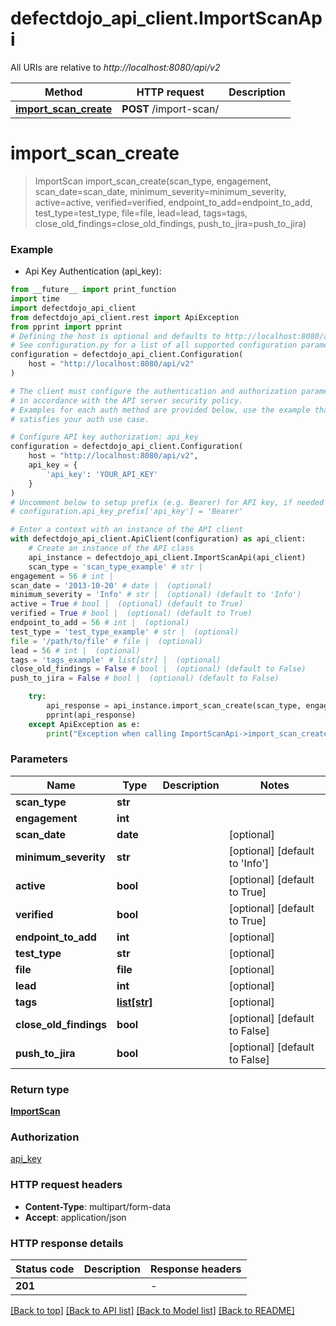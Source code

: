 # defectdojo_api_client.ImportScanApi

All URIs are relative to *http://localhost:8080/api/v2*

Method | HTTP request | Description
------------- | ------------- | -------------
[**import_scan_create**](ImportScanApi.md#import_scan_create) | **POST** /import-scan/ | 


# **import_scan_create**
> ImportScan import_scan_create(scan_type, engagement, scan_date=scan_date, minimum_severity=minimum_severity, active=active, verified=verified, endpoint_to_add=endpoint_to_add, test_type=test_type, file=file, lead=lead, tags=tags, close_old_findings=close_old_findings, push_to_jira=push_to_jira)



### Example

* Api Key Authentication (api_key):
```python
from __future__ import print_function
import time
import defectdojo_api_client
from defectdojo_api_client.rest import ApiException
from pprint import pprint
# Defining the host is optional and defaults to http://localhost:8080/api/v2
# See configuration.py for a list of all supported configuration parameters.
configuration = defectdojo_api_client.Configuration(
    host = "http://localhost:8080/api/v2"
)

# The client must configure the authentication and authorization parameters
# in accordance with the API server security policy.
# Examples for each auth method are provided below, use the example that
# satisfies your auth use case.

# Configure API key authorization: api_key
configuration = defectdojo_api_client.Configuration(
    host = "http://localhost:8080/api/v2",
    api_key = {
        'api_key': 'YOUR_API_KEY'
    }
)
# Uncomment below to setup prefix (e.g. Bearer) for API key, if needed
# configuration.api_key_prefix['api_key'] = 'Bearer'

# Enter a context with an instance of the API client
with defectdojo_api_client.ApiClient(configuration) as api_client:
    # Create an instance of the API class
    api_instance = defectdojo_api_client.ImportScanApi(api_client)
    scan_type = 'scan_type_example' # str | 
engagement = 56 # int | 
scan_date = '2013-10-20' # date |  (optional)
minimum_severity = 'Info' # str |  (optional) (default to 'Info')
active = True # bool |  (optional) (default to True)
verified = True # bool |  (optional) (default to True)
endpoint_to_add = 56 # int |  (optional)
test_type = 'test_type_example' # str |  (optional)
file = '/path/to/file' # file |  (optional)
lead = 56 # int |  (optional)
tags = 'tags_example' # list[str] |  (optional)
close_old_findings = False # bool |  (optional) (default to False)
push_to_jira = False # bool |  (optional) (default to False)

    try:
        api_response = api_instance.import_scan_create(scan_type, engagement, scan_date=scan_date, minimum_severity=minimum_severity, active=active, verified=verified, endpoint_to_add=endpoint_to_add, test_type=test_type, file=file, lead=lead, tags=tags, close_old_findings=close_old_findings, push_to_jira=push_to_jira)
        pprint(api_response)
    except ApiException as e:
        print("Exception when calling ImportScanApi->import_scan_create: %s\n" % e)
```

### Parameters

Name | Type | Description  | Notes
------------- | ------------- | ------------- | -------------
 **scan_type** | **str**|  | 
 **engagement** | **int**|  | 
 **scan_date** | **date**|  | [optional] 
 **minimum_severity** | **str**|  | [optional] [default to &#39;Info&#39;]
 **active** | **bool**|  | [optional] [default to True]
 **verified** | **bool**|  | [optional] [default to True]
 **endpoint_to_add** | **int**|  | [optional] 
 **test_type** | **str**|  | [optional] 
 **file** | **file**|  | [optional] 
 **lead** | **int**|  | [optional] 
 **tags** | [**list[str]**](str.md)|  | [optional] 
 **close_old_findings** | **bool**|  | [optional] [default to False]
 **push_to_jira** | **bool**|  | [optional] [default to False]

### Return type

[**ImportScan**](ImportScan.md)

### Authorization

[api_key](../README.md#api_key)

### HTTP request headers

 - **Content-Type**: multipart/form-data
 - **Accept**: application/json

### HTTP response details
| Status code | Description | Response headers |
|-------------|-------------|------------------|
**201** |  |  -  |

[[Back to top]](#) [[Back to API list]](../README.md#documentation-for-api-endpoints) [[Back to Model list]](../README.md#documentation-for-models) [[Back to README]](../README.md)

